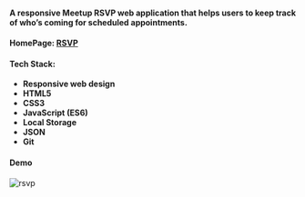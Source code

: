 #### A responsive Meetup RSVP web application that helps users to keep track of who’s coming for scheduled appointments.

#### HomePage: [RSVP](https://ywang04.github.io/RSVP/)

#### Tech Stack:

-	**Responsive web design**
-	**HTML5**
-	**CSS3**
-	**JavaScript (ES6)**
-	**Local Storage**
-	**JSON**
-	**Git**

#### Demo

![rsvp](https://user-images.githubusercontent.com/7793605/32942761-0efaa842-cbde-11e7-98ef-fa7aaeb6f135.gif)

